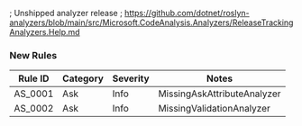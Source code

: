 ﻿; Unshipped analyzer release
; https://github.com/dotnet/roslyn-analyzers/blob/main/src/Microsoft.CodeAnalysis.Analyzers/ReleaseTrackingAnalyzers.Help.md

### New Rules

Rule ID | Category | Severity | Notes
--------|----------|----------|-------
AS_0001 | Ask | Info | MissingAskAttributeAnalyzer
AS_0002 | Ask | Info | MissingValidationAnalyzer

